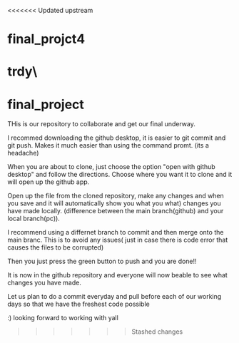 <<<<<<< Updated upstream
# final_projct4
trdy\
=======
# final_project

THis is our repository to collaborate and get our final underway.

I recommed downloading the github desktop, it is easier to git commit and git push.
Makes it much easier than using the command promt. (its a headache)

When you are about to clone, just choose the option "open with github desktop" and follow the directions.
Choose where you want it to clone and it will open up the github app.

Open up the file from the cloned repository, make any changes and when you save and it will automatically show you what you what)
changes you have made locally. (difference between the main branch(github) and your local branch(pc)).

I recommend using a differnet branch to commit and then merge onto the main branc. This is to avoid any issues( just in case there is code error that causes the files to be corrupted)

Then you just press the green button to push and you are done!!

It is now in the github repository and everyone will now beable to see what changes you have made.

Let us plan to do a commit everyday and pull before each of our working days so that we have the freshest code possible

:) looking forward to working with yall
>>>>>>> Stashed changes
